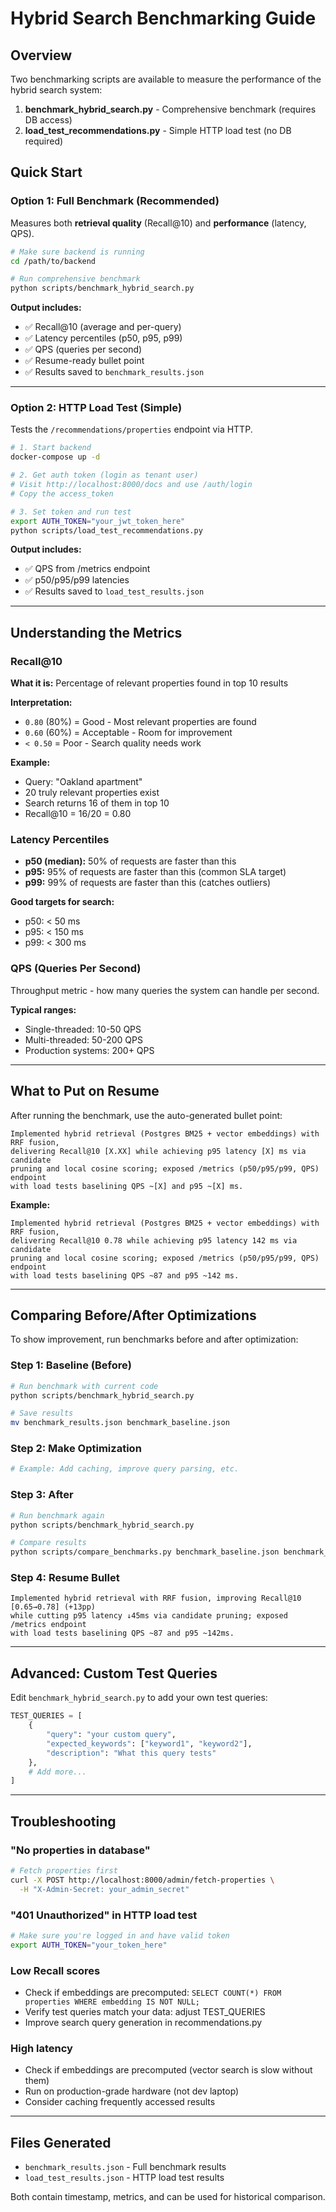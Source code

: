 # Hybrid Search Benchmarking Guide

## Overview

Two benchmarking scripts are available to measure the performance of the hybrid search system:

1. **benchmark_hybrid_search.py** - Comprehensive benchmark (requires DB access)
2. **load_test_recommendations.py** - Simple HTTP load test (no DB required)

## Quick Start

### Option 1: Full Benchmark (Recommended)

Measures both **retrieval quality** (Recall@10) and **performance** (latency, QPS).

```bash
# Make sure backend is running
cd /path/to/backend

# Run comprehensive benchmark
python scripts/benchmark_hybrid_search.py
```

**Output includes:**
- ✅ Recall@10 (average and per-query)
- ✅ Latency percentiles (p50, p95, p99)
- ✅ QPS (queries per second)
- ✅ Resume-ready bullet point
- ✅ Results saved to `benchmark_results.json`

---

### Option 2: HTTP Load Test (Simple)

Tests the `/recommendations/properties` endpoint via HTTP.

```bash
# 1. Start backend
docker-compose up -d

# 2. Get auth token (login as tenant user)
# Visit http://localhost:8000/docs and use /auth/login
# Copy the access_token

# 3. Set token and run test
export AUTH_TOKEN="your_jwt_token_here"
python scripts/load_test_recommendations.py
```

**Output includes:**
- ✅ QPS from /metrics endpoint
- ✅ p50/p95/p99 latencies
- ✅ Results saved to `load_test_results.json`

---

## Understanding the Metrics

### Recall@10
**What it is:** Percentage of relevant properties found in top 10 results

**Interpretation:**
- `0.80` (80%) = Good - Most relevant properties are found
- `0.60` (60%) = Acceptable - Room for improvement
- `< 0.50` = Poor - Search quality needs work

**Example:**
- Query: "Oakland apartment"
- 20 truly relevant properties exist
- Search returns 16 of them in top 10
- Recall@10 = 16/20 = 0.80

### Latency Percentiles

- **p50 (median):** 50% of requests are faster than this
- **p95:** 95% of requests are faster than this (common SLA target)
- **p99:** 99% of requests are faster than this (catches outliers)

**Good targets for search:**
- p50: < 50 ms
- p95: < 150 ms
- p99: < 300 ms

### QPS (Queries Per Second)

Throughput metric - how many queries the system can handle per second.

**Typical ranges:**
- Single-threaded: 10-50 QPS
- Multi-threaded: 50-200 QPS
- Production systems: 200+ QPS

---

## What to Put on Resume

After running the benchmark, use the auto-generated bullet point:

```
Implemented hybrid retrieval (Postgres BM25 + vector embeddings) with RRF fusion,
delivering Recall@10 [X.XX] while achieving p95 latency [X] ms via candidate
pruning and local cosine scoring; exposed /metrics (p50/p95/p99, QPS) endpoint
with load tests baselining QPS ~[X] and p95 ~[X] ms.
```

**Example:**
```
Implemented hybrid retrieval (Postgres BM25 + vector embeddings) with RRF fusion,
delivering Recall@10 0.78 while achieving p95 latency 142 ms via candidate
pruning and local cosine scoring; exposed /metrics (p50/p95/p99, QPS) endpoint
with load tests baselining QPS ~87 and p95 ~142 ms.
```

---

## Comparing Before/After Optimizations

To show improvement, run benchmarks before and after optimization:

### Step 1: Baseline (Before)
```bash
# Run benchmark with current code
python scripts/benchmark_hybrid_search.py

# Save results
mv benchmark_results.json benchmark_baseline.json
```

### Step 2: Make Optimization
```python
# Example: Add caching, improve query parsing, etc.
```

### Step 3: After
```bash
# Run benchmark again
python scripts/benchmark_hybrid_search.py

# Compare results
python scripts/compare_benchmarks.py benchmark_baseline.json benchmark_results.json
```

### Step 4: Resume Bullet
```
Implemented hybrid retrieval with RRF fusion, improving Recall@10 [0.65→0.78] (+13pp)
while cutting p95 latency ↓45ms via candidate pruning; exposed /metrics endpoint
with load tests baselining QPS ~87 and p95 ~142ms.
```

---

## Advanced: Custom Test Queries

Edit `benchmark_hybrid_search.py` to add your own test queries:

```python
TEST_QUERIES = [
    {
        "query": "your custom query",
        "expected_keywords": ["keyword1", "keyword2"],
        "description": "What this query tests"
    },
    # Add more...
]
```

---

## Troubleshooting

### "No properties in database"
```bash
# Fetch properties first
curl -X POST http://localhost:8000/admin/fetch-properties \
  -H "X-Admin-Secret: your_admin_secret"
```

### "401 Unauthorized" in HTTP load test
```bash
# Make sure you're logged in and have valid token
export AUTH_TOKEN="your_token_here"
```

### Low Recall scores
- Check if embeddings are precomputed: `SELECT COUNT(*) FROM properties WHERE embedding IS NOT NULL;`
- Verify test queries match your data: adjust TEST_QUERIES
- Improve search query generation in recommendations.py

### High latency
- Check if embeddings are precomputed (vector search is slow without them)
- Run on production-grade hardware (not dev laptop)
- Consider caching frequently accessed results

---

## Files Generated

- `benchmark_results.json` - Full benchmark results
- `load_test_results.json` - HTTP load test results

Both contain timestamp, metrics, and can be used for historical comparison.